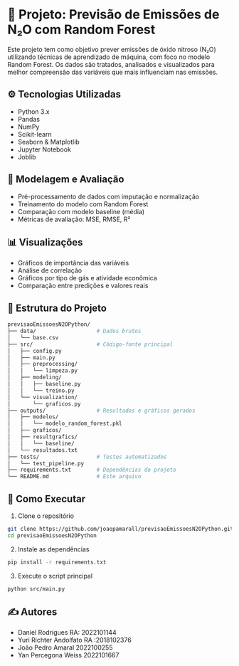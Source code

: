 # 🎯 Projeto: Previsão de Emissões de N₂O com Random Forest

Este projeto tem como objetivo prever emissões de óxido nitroso (N₂O) utilizando técnicas de aprendizado de máquina, com foco no modelo Random Forest. Os dados são tratados, analisados e visualizados para melhor compreensão das variáveis que mais influenciam nas emissões.

## ⚙️ Tecnologias Utilizadas

- Python 3.x
- Pandas
- NumPy
- Scikit-learn
- Seaborn & Matplotlib
- Jupyter Notebook
- Joblib

## 🧠 Modelagem e Avaliação

- Pré-processamento de dados com imputação e normalização
- Treinamento do modelo com Random Forest
- Comparação com modelo baseline (média)
- Métricas de avaliação: MSE, RMSE, R²

## 📊 Visualizações

- Gráficos de importância das variáveis
- Análise de correlação
- Gráficos por tipo de gás e atividade econômica
- Comparação entre predições e valores reais

## 📁 Estrutura do Projeto

```bash
previsaoEmissoesN2OPython/
├── data/                   # Dados brutos
│   └── base.csv
├── src/                    # Código-fonte principal
│   ├── config.py
│   ├── main.py
│   ├── preprocessing/
│   │   └── limpeza.py
│   ├── modeling/
│   │   ├── baseline.py
│   │   └── treino.py
│   └── visualization/
│       └── graficos.py
├── outputs/                # Resultados e gráficos gerados
│   ├── modelos/
│   │   └── modelo_random_forest.pkl
│   ├── graficos/
│   ├── resultgrafics/
│   │   └── baseline/
│   └── resultados.txt
├── tests/                  # Testes automatizados
│   └── test_pipeline.py
├── requirements.txt        # Dependências do projeto
└── README.md               # Este arquivo
```

## 🧪 Como Executar

1. Clone o repositório
```bash
git clone https://github.com/joaopamarall/previsaoEmissoesN2OPython.git
cd previsaoEmissoesN2OPython
```

2. Instale as dependências
```bash
pip install -r requirements.txt
```

3. Execute o script principal
```bash
python src/main.py
```

## ✍️ Autores

- Daniel Rodrigues RA: 2022101144
- Yuri Richter Andolfato RA :2018102376
- João Pedro Amaral 2022100255
- Yan Percegona Weiss 2022101667
